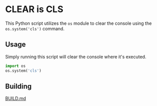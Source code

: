 # CLEAR is CLS

This Python script utilizes the `os` module to clear the console using the `os.system('cls')` command.

## Usage

Simply running this script will clear the console where it's executed.

```py
import os
os.system('cls')
```

## Building

[BUILD.md](BUILD.md)

